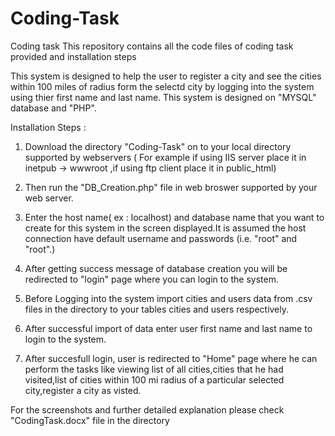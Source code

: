 # Coding-Task
Coding task
This repository contains all the code files of coding task provided and installation steps

This system is designed to help the user to register a city and see the cities within 100 miles of radius form the selectd city by logging into the system using thier first name and last name. This system is designed on "MYSQL" database and "PHP".

Installation Steps : 

1. Download the directory "Coding-Task" on to your local directory supported by webservers ( For example if using IIS server place it in inetpub -> wwwroot ,if using ftp client place it in public_html)

2.  Then run the "DB_Creation.php" file in web broswer supported by your web server. 

3.  Enter the host name( ex : localhost) and database name that you want to create for this system in the screen displayed.It is assumed the host connection have default username and passwords (i.e. "root" and "root".) 

4.  After getting success message of database creation you will be redirected to "login" page where you can login to the system.

5.	Before Logging into the system import cities and users data from .csv files in the directory to your tables cities and users respectively.

6.	 After successful import of data enter user first name and last name to login to the system.

7.   After succesfull login, user is redirected to "Home" page where he can perform the tasks like viewing list of all cities,cities that he had visited,list of cities within 100 mi radius of a particular selected city,register a city as visted.

For the screenshots and further detailed explanation please check "CodingTask.docx" file in the directory
